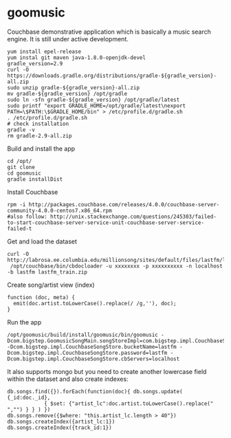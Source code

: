 # goomusic
Couchbase demonstrative application which is basically a music search engine.
It is still under active development. 
```
yum install epel-release
yum instal git maven java-1.8.0-openjdk-devel 
gradle_version=2.9
curl -O https://downloads.gradle.org/distributions/gradle-${gradle_version}-all.zip
sudo unzip gradle-${gradle_version}-all.zip 
mv gradle-${gradle_version} /opt/gradle
sudo ln -sfn gradle-${gradle_version} /opt/gradle/latest
sudo printf "export GRADLE_HOME=/opt/gradle/latest\nexport PATH=\$PATH:\$GRADLE_HOME/bin" > /etc/profile.d/gradle.sh
. /etc/profile.d/gradle.sh
# check installation
gradle -v
rm gradle-2.9-all.zip
```
Build and install the app
```
cd /opt/
git clone 
cd goomusic
gradle installDist
```

Install Couchbase
```
rpm -i http://packages.couchbase.com/releases/4.0.0/couchbase-server-community-4.0.0-centos7.x86_64.rpm
#also follow: http://unix.stackexchange.com/questions/245303/failed-to-start-couchbase-server-service-unit-couchbase-server-service-failed-t
```

Get and load the dataset
```
curl -O http://labrosa.ee.columbia.edu/millionsong/sites/default/files/lastfm/lastfm_train.zip
 /opt/couchbase/bin/cbdocloader -u xxxxxxxx -p xxxxxxxxxx -n localhost -b lastfm lastfm_train.zip
```

Create song/artist view (index)
```
function (doc, meta) {
  emit(doc.artist.toLowerCase().replace(/ /g,''), doc);
}
```


Run the app
```
/opt/goomusic/build/install/goomusic/bin/goomusic -Dcom.bigstep.GoomusicSongMain.songStoreImpl=com.bigstep.impl.CouchbaseSongStore -Dcom.bigstep.impl.CouchbaseSongStore.bucketName=lastfm -Dcom.bigstep.impl.CouchbaseSongStore.password=lastfm -Dcom.bigstep.impl.CouchbaseSongStore.cbServers=localhost
```

It also supports mongo but you need to create another lowercase field within the dataset and also create indexes:
```
db.songs.find({}).forEach(function(doc){ db.songs.update( {_id:doc._id},
			{ $set: {"artist_lc":doc.artist.toLowerCase().replace(" ","") } } ) })
db.songs.remove({$where: "this.artist_lc.length > 40"})
db.songs.createIndex({artist_lc:1})
db.songs.createIndex({track_id:1})
```
